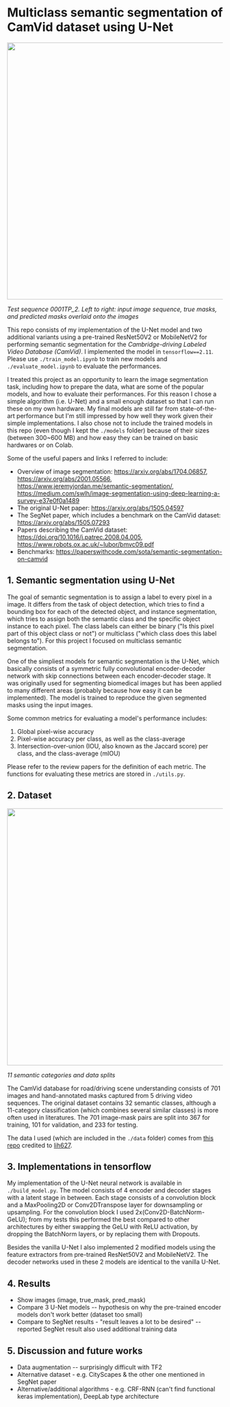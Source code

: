 # Multiclass semantic segmentation of CamVid dataset using U-Net

<img src="https://github.com/yumouwei/camvid_unet_semantic_segmentation/raw/main/images/u-net_0001TP_2.gif" width="600" >

_Test sequence 0001TP_2. Left to right: input image sequence, true masks, and predicted masks overlaid onto the images_


This repo consists of my implementation of the U-Net model and two additional variants using a pre-trained ResNet50V2 or MobileNetV2 for performing semantic segmentation for the _Cambridge-driving Labeled Video Database (CamVid)_. I implemented the model in `tensorflow==2.11`.  Please use `./train_model.ipynb` to train new models and `./evaluate_model.ipynb` to evaluate the performances.

I treated this project as an opportunity to learn the image segmentation task, including how to prepare the data, what are some of the popular models, and how to evaluate their performances. For this reason I chose a simple algorithm (i.e. U-Net) and a small enough dataset so that I can run these on my own hardware. My final models are still far from state-of-the-art performance but I'm still impressed by how well they work given their simple implementations. I also chose not to include the trained models in this repo (even though I kept the `./models` folder) because of their sizes (between 300~600 MB) and how easy they can be trained on basic hardwares or on Colab.

Some of the useful papers and links I referred to include:
- Overview of image segmentation: https://arxiv.org/abs/1704.06857, https://arxiv.org/abs/2001.05566, https://www.jeremyjordan.me/semantic-segmentation/, https://medium.com/swlh/image-segmentation-using-deep-learning-a-survey-e37e0f0a1489
- The original U-Net paper: https://arxiv.org/abs/1505.04597
- The SegNet paper, which includes a benchmark on the CamVid dataset: https://arxiv.org/abs/1505.07293
- Papers describing the CamVid dataset: https://doi.org/10.1016/j.patrec.2008.04.005, https://www.robots.ox.ac.uk/~lubor/bmvc09.pdf
- Benchmarks: https://paperswithcode.com/sota/semantic-segmentation-on-camvid

## 1. Semantic segmentation using U-Net

The goal of semantic segmentation is to assign a label to every pixel in a image. It differs from the task of object detection, which tries to find a bounding box for each of the detected object, and instance segmentation, which tries to assign both the semantic class and the specific object instance to each pixel. The class labels can either be binary ("Is this pixel part of this object class or not") or multiclass ("which class does this label belongs to"). For this project I focused on multiclass semantic segmentation.

One of the simpliest models for semantic segmentation is the U-Net, which basically consists of a symmetric fully convolutional encoder-decoder network with skip connections between each encoder-decoder stage. It was originally used for segmenting biomedical images but has been applied to many different areas (probably because how easy it can be implemented). The model is trained to reproduce the given segmented masks using the input images.

Some common metrics for evaluating a model's performance includes:

1. Global pixel-wise accuracy
2. Pixel-wise accuracy per class, as well as the class-average
3. Intersection-over-union (IOU, also known as the Jaccard score) per class, and the class-average (mIOU)

Please refer to the review papers for the definition of each metric. The functions for evaluating these metrics are stored in `./utils.py`.

## 2. Dataset

<img src="https://user-images.githubusercontent.com/46117079/235361740-4f6a6607-d2a7-48ff-893d-ed5c5226bdb9.png" width="600" >

_11 semantic categories and data splits_


The CamVid database for road/driving scene understanding consists of 701 images and hand-annotated masks captured from 5 driving video sequences. The original dataset contains 32 semantic classes, although a 11-category classification (which combines several similar classes) is more often used in literatures. The 701 image-mask pairs are split into 367 for training, 101 for validation, and 233 for testing.

The data I used (which are included in the `./data` folder) comes from [this repo](https://github.com/lih627/CamVid) credited to [lih627](https://github.com/lih627).

## 3. Implementations in tensorflow

My implementation of the U-Net neural network is available in `./build_model.py`. The model consists of 4 encoder and decoder stages with a latent stage in between. Each stage consists of a convolution block and a MaxPooling2D or Conv2DTranspose layer for downsampling or upsampling. For the convolution block I used 2x(Conv2D-BatchNorm-GeLU); from my tests this performed the best compared to other architectures by either swapping the GeLU with ReLU activation, by dropping the BatchNorm layers, or by replacing them with Dropouts.

Besides the vanilla U-Net I also implemented 2 modified models using the feature extractors from pre-trained ResNet50V2 and MobileNetV2. The decoder networks used in these 2 models are identical to the vanilla U-Net.

## 4. Results

- Show images (image, true_mask, pred_mask)
- Compare 3 U-Net models -- hypothesis on why the pre-trained encoder models don't work better (dataset too small)
- Compare to SegNet results - "result leaves a lot to be desired" -- reported SegNet result also used additional training data

## 5. Discussion and future works
- Data augmentation -- surprisingly difficult with TF2
- Alternative dataset - e.g. CityScapes & the other one mentioned in SegNet paper
- Alternative/additional algorithms - e.g. CRF-RNN (can't find functional keras implementation), DeepLab type architecture
